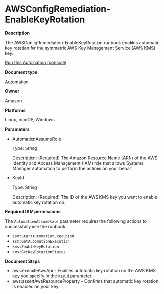 # AWSConfigRemediation\-EnableKeyRotation<a name="automation-aws-enable-key-rotation"></a>

**Description**

The AWSConfigRemediation\-EnableKeyRotation runbook enables automatic key rotation for the symmetric AWS Key Management Service \(AWS KMS\) key\.

[Run this Automation \(console\)](https://console.aws.amazon.com/systems-manager/automation/execute/AWSConfigRemediation-EnableKeyRotation)

**Document type**

Automation

**Owner**

Amazon

**Platforms**

Linux, macOS, Windows

**Parameters**
+ AutomationAssumeRole

  Type: String

  Description: \(Required\) The Amazon Resource Name \(ARN\) of the AWS Identity and Access Management \(IAM\) role that allows Systems Manager Automation to perform the actions on your behalf\.
+ KeyId

  Type: String

  Description: \(Required\) The ID of the AWS KMS key you want to enable automatic key rotation on\.

**Required IAM permissions**

The `AutomationAssumeRole` parameter requires the following actions to successfully use the runbook\.
+ `ssm:StartAutomationExecution`
+ `ssm:GetAutomationExecution`
+ `kms:EnableKeyRotation`
+ `kms:GetKeyRotationStatus`

**Document Steps**
+ aws:executeAwsApi \- Enables automatic key rotation on the AWS KMS key you specify in the `KeyId` parameter\.
+ aws:assertAwsResourceProperty \- Confirms that automatic key rotation is enabled on your key\.
